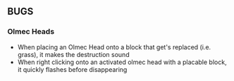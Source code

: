 ## BUGS

### Olmec Heads
- When placing an Olmec Head onto a block that get's replaced (i.e. grass), it makes the destruction sound
- When right clicking onto an activated olmec head with a placable block, it quickly flashes before disappearing
